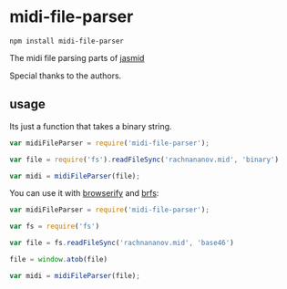 # midi-file-parser
```
npm install midi-file-parser
```
The midi file parsing parts of [jasmid](https://github.com/gasman/jasmid)

Special thanks to the authors.

## usage
Its just a function that takes a binary string.
```js
var midiFileParser = require('midi-file-parser');

var file = require('fs').readFileSync('rachnananov.mid', 'binary')

var midi = midiFileParser(file);
```
You can use it with [browserify](https://github.com/substack/browserify) and [brfs](https://github.com/substack/brfs):
```js
var midiFileParser = require('midi-file-parser');

var fs = require('fs')

var file = fs.readFileSync('rachnananov.mid', 'base46')

file = window.atob(file)

var midi = midiFileParser(file);
```